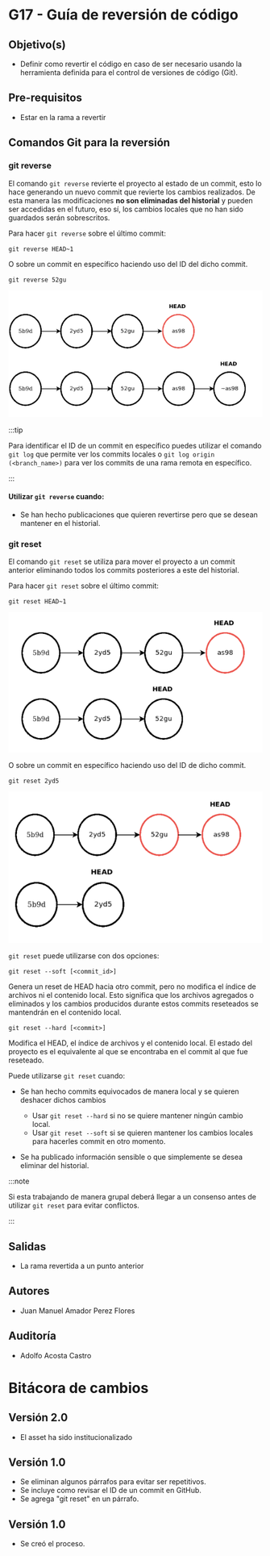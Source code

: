 # G17 - Guía de reversión de código

## Objetivo(s)

- Definir como revertir el código en caso de ser necesario usando la herramienta definida para el control de versiones de código (Git).

## Pre-requisitos

- Estar en la rama a revertir 

## Comandos Git para la reversión

### git reverse

El comando `git reverse` revierte el proyecto al estado de un commit, esto lo hace generando un nuevo commit que revierte los cambios realizados. De esta manera las modificaciones **no son eliminadas del historial** y pueden ser accedidas en el futuro, eso sí, los cambios locales que no han sido guardados serán sobrescritos.

Para hacer `git reverse` sobre el último commit:

    git reverse HEAD~1

O sobre un commit en específico haciendo uso del ID del dicho commit.

    git reverse 52gu

![git reverse](../../static/img/guias/G18/gitreverse.png)

:::tip

Para identificar el ID de un commit en específico puedes utilizar el comando `git log` que permite ver los commits locales o `git log origin (<branch_name>)` para ver los commits de una rama remota en específico.

:::

#### Utilizar `git reverse` cuando:

- Se han hecho publicaciones que quieren revertirse pero que se desean mantener en el historial.

### git reset 

El comando `git reset` se utiliza para mover el proyecto a un commit anterior eliminando todos los commits posteriores a este del historial. 

Para hacer `git reset` sobre el último commit:

    git reset HEAD~1

![git reset](../../static/img/guias/G18/gitreset.png)

O sobre un commit en específico haciendo uso del ID de dicho commit.

    git reset 2yd5

![git reset](../../static/img/guias/G18/gitreset-2.png)

`git reset` puede utilizarse con dos opciones:

    git reset --soft [<commit_id>]

Genera un reset de HEAD hacia otro commit, pero no modifica el índice de archivos ni el contenido local. Esto significa que los archivos agregados o eliminados y los cambios producidos durante estos commits reseteados se mantendrán en el contenido local.

    git reset --hard [<commit>]

Modifica el HEAD, el índice de archivos y el contenido local. El estado del proyecto es el equivalente al que se encontraba en el commit al que fue reseteado.

Puede utilizarse `git reset` cuando:

- Se han hecho commits equivocados de manera local y se quieren deshacer dichos cambios 
    - Usar `git reset --hard` si no se quiere mantener ningún cambio local.
    - Usar `git reset --soft` si se quieren mantener los cambios locales para hacerles commit en otro momento.

- Se ha publicado información sensible o que simplemente se desea eliminar del historial.

:::note

Si esta trabajando de manera grupal deberá llegar a un consenso antes de utilizar `git reset` para evitar conflictos.

:::

## Salidas

- La rama revertida a un punto anterior 

## Autores

- Juan Manuel Amador Perez Flores 

## Auditoría
- Adolfo Acosta Castro

# Bitácora de cambios

## Versión 2.0
  - El asset ha sido institucionalizado

## Versión 1.0
- Se eliminan algunos párrafos para evitar ser repetitivos.
- Se incluye como revisar el ID de un commit en GitHub.
- Se agrega "git reset" en un párrafo.

## Versión 1.0
- Se creó el proceso.